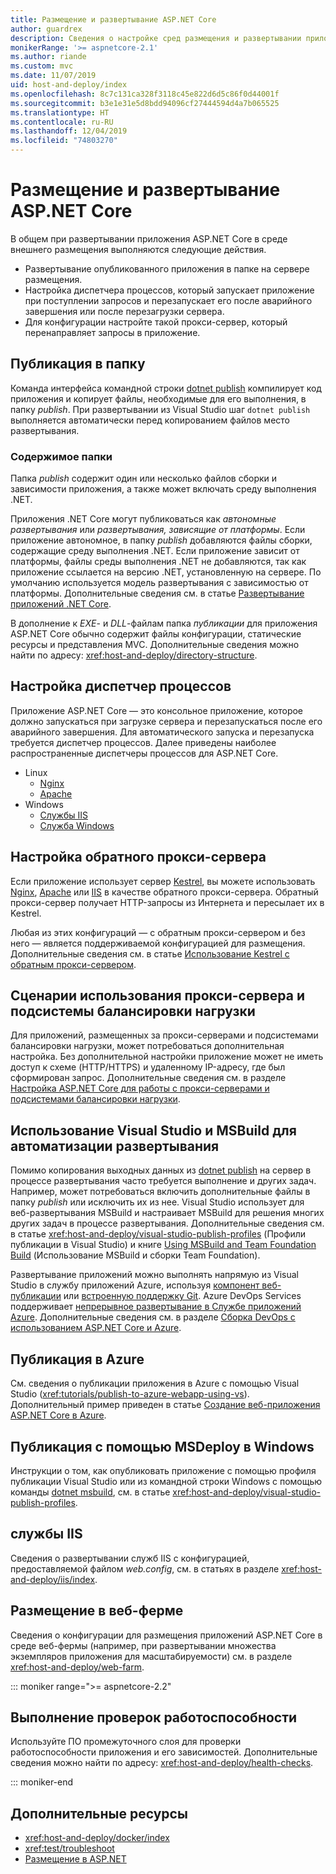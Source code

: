 ```yaml
---
title: Размещение и развертывание ASP.NET Core
author: guardrex
description: Сведения о настройке сред размещения и развертывании приложений ASP.NET Core.
monikerRange: '>= aspnetcore-2.1'
ms.author: riande
ms.custom: mvc
ms.date: 11/07/2019
uid: host-and-deploy/index
ms.openlocfilehash: 8c7c131ca328f3118c45e822d6d5c86f0d44001f
ms.sourcegitcommit: b3e1e31e5d8bdd94096cf27444594d4a7b065525
ms.translationtype: HT
ms.contentlocale: ru-RU
ms.lasthandoff: 12/04/2019
ms.locfileid: "74803270"
---
```

# <a name="host-and-deploy-aspnet-core"></a>Размещение и развертывание ASP.NET Core

В общем при развертывании приложения ASP.NET Core в среде внешнего размещения выполняются следующие действия.

* Развертывание опубликованного приложения в папке на сервере размещения.
* Настройка диспетчера процессов, который запускает приложение при поступлении запросов и перезапускает его после аварийного завершения или после перезагрузки сервера.
* Для конфигурации настройте такой прокси-сервер, который перенаправляет запросы в приложение.

## <a name="publish-to-a-folder"></a>Публикация в папку

Команда интерфейса командной строки [dotnet publish](/dotnet/core/tools/dotnet-publish) компилирует код приложения и копирует файлы, необходимые для его выполнения, в папку *publish*. При развертывании из Visual Studio шаг `dotnet publish` выполняется автоматически перед копированием файлов место развертывания.

### <a name="folder-contents"></a>Содержимое папки

Папка *publish* содержит один или несколько файлов сборки и зависимости приложения, а также может включать среду выполнения .NET.

Приложения .NET Core могут публиковаться как *автономные развертывания* или *развертывания, зависящие от платформы*. Если приложение автономное, в папку *publish* добавляются файлы сборки, содержащие среду выполнения .NET. Если приложение зависит от платформы, файлы среды выполнения .NET не добавляются, так как приложение ссылается на версию .NET, установленную на сервере. По умолчанию используется модель развертывания с зависимостью от платформы. Дополнительные сведения см. в статье [Развертывание приложений .NET Core](/dotnet/core/deploying/).

В дополнение к *EXE*- и *DLL*-файлам папка *публикации* для приложения ASP.NET Core обычно содержит файлы конфигурации, статические ресурсы и представления MVC. Дополнительные сведения можно найти по адресу: <xref:host-and-deploy/directory-structure>.

## <a name="set-up-a-process-manager"></a>Настройка диспетчер процессов

Приложение ASP.NET Core — это консольное приложение, которое должно запускаться при загрузке сервера и перезапускаться после его аварийного завершения. Для автоматического запуска и перезапуска требуется диспетчер процессов. Далее приведены наиболее распространенные диспетчеры процессов для ASP.NET Core.

* Linux
  * [Nginx](xref:host-and-deploy/linux-nginx)
  * [Apache](xref:host-and-deploy/linux-apache)
* Windows
  * [Службы IIS](xref:host-and-deploy/iis/index)
  * [Служба Windows](xref:host-and-deploy/windows-service)

## <a name="set-up-a-reverse-proxy"></a>Настройка обратного прокси-сервера

Если приложение использует сервер [Kestrel](xref:fundamentals/servers/kestrel), вы можете использовать [Nginx](xref:host-and-deploy/linux-nginx), [Apache](xref:host-and-deploy/linux-apache) или [IIS](xref:host-and-deploy/iis/index) в качестве обратного прокси-сервера. Обратный прокси-сервер получает HTTP-запросы из Интернета и пересылает их в Kestrel.

Любая из этих конфигураций &mdash; с обратным прокси-сервером и без него &mdash; является поддерживаемой конфигурацией для размещения. Дополнительные сведения см. в статье [Использование Kestrel с обратным прокси-сервером](xref:fundamentals/servers/kestrel#when-to-use-kestrel-with-a-reverse-proxy).

## <a name="proxy-server-and-load-balancer-scenarios"></a>Сценарии использования прокси-сервера и подсистемы балансировки нагрузки

Для приложений, размещенных за прокси-серверами и подсистемами балансировки нагрузки, может потребоваться дополнительная настройка. Без дополнительной настройки приложение может не иметь доступ к схеме (HTTP/HTTPS) и удаленному IP-адресу, где был сформирован запрос. Дополнительные сведения см. в разделе [Настройка ASP.NET Core для работы с прокси-серверами и подсистемами балансировки нагрузки](xref:host-and-deploy/proxy-load-balancer).

## <a name="use-visual-studio-and-msbuild-to-automate-deployments"></a>Использование Visual Studio и MSBuild для автоматизации развертывания

Помимо копирования выходных данных из [dotnet publish](/dotnet/core/tools/dotnet-publish) на сервер в процессе развертывания часто требуется выполнение и других задач. Например, может потребоваться включить дополнительные файлы в папку *publish* или исключить их из нее. Visual Studio использует для веб-развертывания MSBuild и настраивает MSBuild для решения многих других задач в процессе развертывания. Дополнительные сведения см. в статье <xref:host-and-deploy/visual-studio-publish-profiles> (Профили публикации в Visual Studio) и книге [Using MSBuild and Team Foundation Build](http://msbuildbook.com/) (Использование MSBuild и сборки Team Foundation).

Развертывание приложений можно выполнять напрямую из Visual Studio в службу приложений Azure, используя [компонент веб-публикации](xref:tutorials/publish-to-azure-webapp-using-vs) или [встроенную поддержку Git](xref:host-and-deploy/azure-apps/azure-continuous-deployment). Azure DevOps Services поддерживает [непрерывное развертывание в Службе приложений Azure](/azure/devops/pipelines/targets/webapp). Дополнительные сведения см. в разделе [Сборка DevOps с использованием ASP.NET Core и Azure](xref:azure/devops/index).

## <a name="publish-to-azure"></a>Публикация в Azure

См. сведения о публикации приложения в Azure с помощью Visual Studio (<xref:tutorials/publish-to-azure-webapp-using-vs>). Дополнительный пример приведен в статье [Создание веб-приложения ASP.NET Core в Azure](/azure/app-service/app-service-web-get-started-dotnet).

## <a name="publish-with-msdeploy-on-windows"></a>Публикация с помощью MSDeploy в Windows

Инструкции о том, как опубликовать приложение с помощью профиля публикации Visual Studio или из командной строки Windows с помощью команды [dotnet msbuild](/dotnet/core/tools/dotnet-msbuild), см. в статье <xref:host-and-deploy/visual-studio-publish-profiles>.

## <a name="internet-information-services-iis"></a>службы IIS

Сведения о развертывании служб IIS с конфигурацией, предоставляемой файлом *web.config*, см. в статьях в разделе <xref:host-and-deploy/iis/index>.

## <a name="host-in-a-web-farm"></a>Размещение в веб-ферме

Сведения о конфигурации для размещения приложений ASP.NET Core в среде веб-фермы (например, при развертывании множества экземпляров приложения для масштабируемости) см. в разделе <xref:host-and-deploy/web-farm>.

::: moniker range=">= aspnetcore-2.2"

## <a name="perform-health-checks"></a>Выполнение проверок работоспособности

Используйте ПО промежуточного слоя для проверки работоспособности приложения и его зависимостей. Дополнительные сведения можно найти по адресу: <xref:host-and-deploy/health-checks>.

::: moniker-end

## <a name="additional-resources"></a>Дополнительные ресурсы

* <xref:host-and-deploy/docker/index>
* <xref:test/troubleshoot>
* [Размещение в ASP.NET](https://dotnet.microsoft.com/apps/aspnet/hosting)

